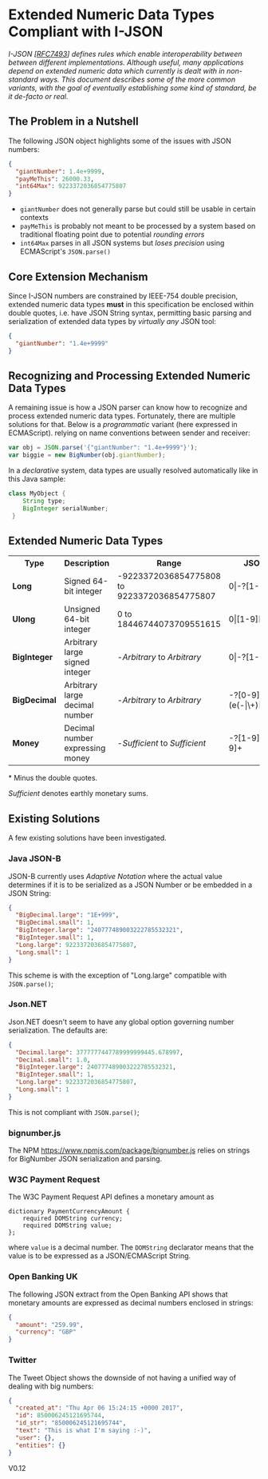# Extended Numeric Data Types Compliant with I-JSON

*I-JSON [[RFC7493](https://tools.ietf.org/html/rfc7493)] defines rules which enable
interoperability between between different implementations. Although useful, 
many applications depend on extended numeric data which currently is dealt with in 
non-standard ways. This document describes some of the more common variants,
with the goal of eventually establishing some kind of standard, be it de-facto or real.*

## The Problem in a Nutshell
The following JSON object highlights some of the issues with JSON numbers:
```json
{
  "giantNumber": 1.4e+9999,
  "payMeThis": 26000.33,
  "int64Max": 9223372036854775807
}
```
- `giantNumber` does not generally parse but could still be usable in certain contexts
- `payMeThis` is probably not meant to be processed by a system based on traditional floating point due to potential *rounding errors*
- `int64Max` parses in all JSON systems but *loses precision* using ECMAScript's `JSON.parse()`

## Core Extension Mechanism
Since I-JSON numbers are constrained by IEEE-754 double precision, extended numeric data
types **must** in this specification be enclosed within double quotes, i.e. have JSON String syntax,
permitting basic parsing and serialization of extended data types by *virtually any* JSON tool:
```json
{
  "giantNumber": "1.4e+9999"
}
```

## Recognizing and Processing Extended Numeric Data Types
A remaining issue is how a JSON parser can know how to recognize and process
extended numeric data types.  Fortunately, there are multiple solutions for that.
Below is a *programmatic* variant (here expressed in ECMAScript). relying on
name conventions between sender and receiver:
```javascript
var obj = JSON.parse('{"giantNumber": "1.4e+9999"}');
var biggie = new BigNumber(obj.giantNumber);
```
In a *declarative* system, data types are usually resolved automatically like in this Java sample:
```java
class MyObject {
    String type;
    BigInteger serialNumber;
 }
 ```
    
## Extended Numeric Data Types
<table>
  <tr><th>Type</th><th>Description</th><th>Range</th><th>&nbsp;&nbsp;&nbsp;&nbsp;&nbsp;&nbsp;&nbsp;JSON&nbsp;Syntax&nbsp;*&nbsp;&nbsp;&nbsp;&nbsp;&nbsp;&nbsp;</th></tr>
  <tr><td><b>Long</b></td><td>Signed 64-bit integer</td><td>-9223372036854775808 to 9223372036854775807</td><td>0|-?[1-9][0-9]*</td></tr>
  <tr><td><b>Ulong</b></td><td>Unsigned 64-bit integer</td><td>0 to 18446744073709551615</td><td>0|[1-9][0-9]*</td></tr>
  <tr><td><b>BigInteger</b></td><td>Arbitrary large signed integer</td><td>-<i>Arbitrary</i> to <i>Arbitrary</i></td><td>0|-?[1-9][0-9]*</td></tr>
  <tr><td><b>BigDecimal</b></td><td>Arbitrary large decimal number</td><td>-<i>Arbitrary</i> to <i>Arbitrary</td><td>-?[0-9]+(\.[0-9]+)?(e(-|\+)[0-9]+)?</td></tr>
  <tr><td><b>Money</b></td><td>Decimal number expressing money</td><td>-<i>Sufficient</i> to<i> Sufficient</i></td><td>-?[1-9][0-9]*\.[0-9]+</td></tr>
</table>

\* Minus the double quotes.

*Sufficient* denotes earthly monetary sums.

## Existing Solutions
A few existing solutions have been investigated.

### Java JSON-B
JSON-B currently uses *Adaptive Notation* where the actual value determines if it is to be serialized as a 
JSON Number or be embedded in a JSON String:
```json
{
  "BigDecimal.large": "1E+999",
  "BigDecimal.small": 1,
  "BigInteger.large": "240777489003222785532321",
  "BigInteger.small": 1,
  "Long.large": 9223372036854775807,
  "Long.small": 1
}
```
This scheme is with the exception of "Long.large" compatible with `JSON.parse()`;

### Json.NET
Json.NET doesn't seem to have any global option governing number serialization.
The defaults are:
```json
{
  "Decimal.large": 3777777447789999999445.678997,
  "Decimal.small": 1.0,
  "BigInteger.large": 240777489003222785532321,
  "BigInteger.small": 1,
  "Long.large": 9223372036854775807,
  "Long.small": 1
}
```
This is not compliant with `JSON.parse()`;

### bignumber.js
The NPM https://www.npmjs.com/package/bignumber.js relies on 
strings for BigNumber JSON serialization and parsing.

### W3C Payment Request
The W3C Payment Request API defines a monetary amount as
```WebIDL
dictionary PaymentCurrencyAmount {
    required DOMString currency;
    required DOMString value;
};
```
where `value` is a decimal number.  The `DOMString` declarator means that the value is
to be expressed as a JSON/ECMAScript String.

### Open Banking UK
The following JSON extract from the Open Banking API shows that monetary
amounts are expressed as decimal numbers enclosed in strings:
```json
{
  "amount": "259.99",
  "currency": "GBP"
}
```

### Twitter
The Tweet Object shows the downside of not having a unified way of dealing with big numbers:
```json
{
  "created_at": "Thu Apr 06 15:24:15 +0000 2017",
  "id": 850006245121695744,
  "id_str": "850006245121695744",
  "text": "This is what I'm saying :-)",
  "user": {},  
  "entities": {}
}
```


V0.12
